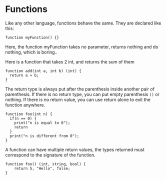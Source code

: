 # Functions

Like any other language, functions behave the same. They are declared like this:
```grimoire
function myFunction() {}
```
Here, the function myFunction takes no parameter, returns nothing and do nothing, which is boring..

Here is a function that takes 2 int, and returns the sum of them
```grimoire
function add(int a, int b) (int) {
  return a + b;
}
```
The return type is always put after the parenthesis inside another pair of parenthesis. If there is no return type, you can put empty parenthesis `()` or nothing.
If there is no return value, you can use return alone to exit the function anywhere.
```grimoire
function foo(int n) {
  if(n == 0) {
    print("n is equal to 0");
    return
  }
  print("n is different from 0");
}
```

A function can have multiple return values, the types returned must correspond to the signature of the function.
```grimoire
function foo() (int, string, bool) {
	return 5, "Hello", false;
}
```